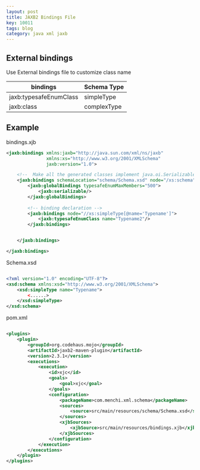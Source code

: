 ```yaml
---
layout: post
title: JAXB2 Bindings File
key: 10011
tags: blog
category: java xml jaxb
---
```


## External bindings

Use External bindings file to customize class name<!--more-->

| bindings |Schema Type|
|----------|-----------|
|jaxb:typesafeEnumClass|simpleType|
|jaxb:class|complexType|

## Example

bindings.xjb

```xml
<jaxb:bindings xmlns:jaxb="http://java.sun.com/xml/ns/jaxb"
               xmlns:xs="http://www.w3.org/2001/XMLSchema"
               jaxb:version="1.0">

    <!--  Make all the generated classes implement java.oi.Serializable -->
    <jaxb:bindings schemaLocation="schema/Schema.xsd" node="/xs:schema">
        <jaxb:globalBindings typesafeEnumMaxMembers="500">
            <jaxb:serializable/>
        </jaxb:globalBindings>
		
		<!-- binding declaration -->
        <jaxb:bindings node="//xs:simpleType[@name='Typename']">
            <jaxb:typesafeEnumClass name="Typename2"/>
        </jaxb:bindings>


    </jaxb:bindings>

</jaxb:bindings>

```

Schema.xsd

```xml

<?xml version="1.0" encoding="UTF-8"?>
<xsd:schema xmlns:xsd="http://www.w3.org/2001/XMLSchema">
	<xsd:simpleType name="Typename">
		<......>
	</xsd:simpleType>
</xsd:schema>


```

pom.xml

```xml

<plugins>
	<plugin>
		<groupId>org.codehaus.mojo</groupId>
		<artifactId>jaxb2-maven-plugin</artifactId>
		<version>2.3.1</version>
		<executions>
			<execution>
				<id>xjc</id>
				<goals>
					<goal>xjc</goal>
				</goals>
				<configuration>
					<packageName>com.menchi.xml.schema</packageName>
					<sources>
						<source>src/main/resources/schema/Schema.xsd</source>
					</sources>
					<xjbSources>
						<xjbSource>src/main/resources/bindings.xjb</xjbSource>
					</xjbSources>
				</configuration>
			</execution>
		</executions>
	</plugin>
</plugins>

```
